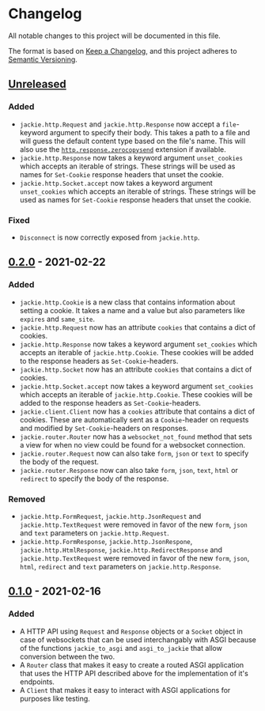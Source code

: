# Changelog
All notable changes to this project will be documented in this file.

The format is based on [Keep a Changelog](https://keepachangelog.com/en/1.0.0/),
and this project adheres to [Semantic Versioning](https://semver.org/spec/v2.0.0.html).

## [Unreleased]
### Added
- `jackie.http.Request` and `jackie.http.Response` now accept a `file`-keyword
argument to specify their body. This takes a path to a file and will guess the
default content type based on the file's name. This will also use the
[`http.response.zerocopysend`](https://asgi.readthedocs.io/en/latest/extensions.html#zero-copy-send)
extension if available.
- `jackie.http.Response` now takes a keyword argument `unset_cookies` which
accepts an iterable of strings. These strings will be used as names for
`Set-Cookie` response headers that unset the cookie.
- `jackie.http.Socket.accept` now takes a keyword argument `unset_cookies`
which accepts an iterable of strings. These strings will be used as names for
`Set-Cookie` response headers that unset the cookie.
### Fixed
- `Disconnect` is now correctly exposed from `jackie.http`.

## [0.2.0] - 2021-02-22
### Added
- `jackie.http.Cookie` is a new class that contains information about setting
a cookie. It takes a name and a value but also parameters like `expires` and
`same_site`.
- `jackie.http.Request` now has an attribute `cookies` that contains a dict of
cookies.
- `jackie.http.Response` now takes a keyword argument `set_cookies` which
accepts an iterable of `jackie.http.Cookie`. These cookies will be added to the
response headers as `Set-Cookie`-headers.
- `jackie.http.Socket` now has an attribute `cookies` that contains a dict of
cookies.
- `jackie.http.Socket.accept` now takes a keyword argument `set_cookies` which
accepts an iterable of `jackie.http.Cookie`. These cookies will be added to the
response headers as `Set-Cookie`-headers.
- `jackie.client.Client` now has a `cookies` attribute that contains a dict of
cookies. These are automatically sent as a `Cookie`-header on requests and
modified by `Set-Cookie`-headers on responses.
- `jackie.router.Router` now has a `websocket_not_found` method that sets a
view for when no view could be found for a websocket connection.
- `jackie.router.Request` now can also take `form`, `json` or `text` to specify
the body of the request.
- `jackie.router.Response` now can also take `form`, `json`, `text`, `html` or
`redirect` to specify the body of the response.

### Removed
- `jackie.http.FormRequest`, `jackie.http.JsonRequest` and
`jackie.http.TextRequest` were removed in favor of the new `form`, `json` and
`text` parameters on `jackie.http.Request`.
- `jackie.http.FormResponse`, `jackie.http.JsonRespone`,
`jackie.http.HtmlResponse`, `jackie.http.RedirectResponse` and
`jackie.http.TextRequest` were removed in favor of the new `form`, `json`,
`html`, `redirect` and `text` parameters on `jackie.http.Response`.


## [0.1.0] - 2021-02-16
### Added
- A HTTP API using `Request` and `Response` objects or a `Socket` object in
case of websockets that can be used interchangably with ASGI because of the
functions `jackie_to_asgi` and `asgi_to_jackie` that allow conversion between
the two.
- A `Router` class that makes it easy to create a routed ASGI application that
uses the HTTP API described above for the implementation of it's endpoints.
- A `Client` that makes it easy to interact with ASGI applications for purposes
like testing.

[Unreleased]: https://github.com/daanvdk/jackie/compare/v0.2.0..HEAD
[0.2.0]: https://github.com/daanvdk/jackie/compare/v0.1.0..v0.2.0
[0.1.0]: https://github.com/daanvdk/jackie/releases/tag/v0.1.0
